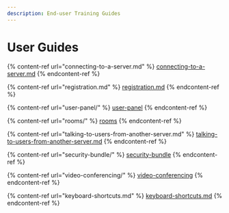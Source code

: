 ```yaml
---
description: End-user Training Guides
---
```


# User Guides

{% content-ref url="connecting-to-a-server.md" %}
[connecting-to-a-server.md](connecting-to-a-server.md)
{% endcontent-ref %}

{% content-ref url="registration.md" %}
[registration.md](registration.md)
{% endcontent-ref %}

{% content-ref url="user-panel/" %}
[user-panel](user-panel/)
{% endcontent-ref %}

{% content-ref url="rooms/" %}
[rooms](rooms/)
{% endcontent-ref %}

{% content-ref url="talking-to-users-from-another-server.md" %}
[talking-to-users-from-another-server.md](talking-to-users-from-another-server.md)
{% endcontent-ref %}

{% content-ref url="security-bundle/" %}
[security-bundle](security-bundle/)
{% endcontent-ref %}

{% content-ref url="video-conferencing/" %}
[video-conferencing](video-conferencing/)
{% endcontent-ref %}

{% content-ref url="keyboard-shortcuts.md" %}
[keyboard-shortcuts.md](keyboard-shortcuts.md)
{% endcontent-ref %}
